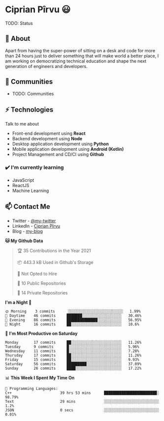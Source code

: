 # Ciprian Pîrvu 😃

TODO: Status

## 🧐 About

Apart from having the super-power of sitting on a desk and code for more than 24 hours just to deliver something that will make world a better place, I am working on democratizing technical education and shape the next generation of engineers and developers.

## 👯 Communities

-   TODO: Communities

## ⚡ Technologies

Talk to me about

-   Front-end development using **React**
-   Backend development using **Node**
-   Desktop application development using **Python**
-   Mobile application development using **Android (Kotlin)**
-   Project Management and CD/CI using **Github**

### ✔️ I'm currently learning

-   JavaScript
-   ReactJS
-   Machine Learning

## 📫 Contact Me

-   Twitter - [@my-twitter]()
-   LinkedIn - [Ciprian Pîrvu](https://www.linkedin.com/in/p%C3%AErvu-ciprian-cristian-4415991b1/)
-   Blog - [my-blog]()

<!--START_SECTION:waka-->
**🐱 My Github Data** 

> 🏆 35 Contributions in the Year 2021
 > 
> 📦 443.3 kB Used in Github's Storage 
 > 
> 🚫 Not Opted to Hire
 > 
> 📜 10 Public Repositories 
 > 
> 🔑 14 Private Repositories  
 > 
**I'm a Night 🦉** 

```text
🌞 Morning    3 commits      ░░░░░░░░░░░░░░░░░░░░░░░░░   1.99% 
🌆 Daytime    46 commits     ███████░░░░░░░░░░░░░░░░░░   30.46% 
🌃 Evening    86 commits     ██████████████░░░░░░░░░░░   56.95% 
🌙 Night      16 commits     ██░░░░░░░░░░░░░░░░░░░░░░░   10.6%

```
📅 **I'm Most Productive on Saturday** 

```text
Monday       17 commits     ██░░░░░░░░░░░░░░░░░░░░░░░   11.26% 
Tuesday      9 commits      █░░░░░░░░░░░░░░░░░░░░░░░░   5.96% 
Wednesday    11 commits     █░░░░░░░░░░░░░░░░░░░░░░░░   7.28% 
Thursday     17 commits     ██░░░░░░░░░░░░░░░░░░░░░░░   11.26% 
Friday       15 commits     ██░░░░░░░░░░░░░░░░░░░░░░░   9.93% 
Saturday     56 commits     █████████░░░░░░░░░░░░░░░░   37.09% 
Sunday       26 commits     ████░░░░░░░░░░░░░░░░░░░░░   17.22%

```


📊 **This Week I Spent My Time On** 

```text
💬 Programming Languages: 
C++                      39 hrs 53 mins      ████████████████████████░   98.79% 
Text                     29 mins             ░░░░░░░░░░░░░░░░░░░░░░░░░   1.2% 
JSON                     0 secs              ░░░░░░░░░░░░░░░░░░░░░░░░░   0.01%

```


<!--END_SECTION:waka-->
